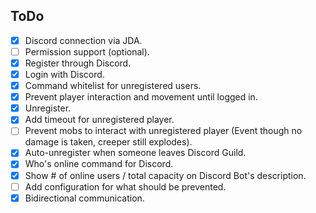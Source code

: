 ## ToDo
- [x] Discord connection via JDA.
- [ ] Permission support (optional).
- [x] Register through Discord.
- [x] Login with Discord.
- [x] Command whitelist for unregistered users.
- [x] Prevent player interaction and movement until logged in.
- [x] Unregister.
- [x] Add timeout for unregistered player.
- [ ] Prevent mobs to interact with unregistered player (Event though no damage is taken, creeper still explodes).
- [x] Auto-unregister when someone leaves Discord Guild.
- [x] Who's online command for Discord.
- [x] Show # of online users / total capacity on Discord Bot's description.
- [ ] Add configuration for what should be prevented.
- [x] Bidirectional communication.
